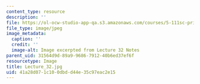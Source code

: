 ```yaml
---
content_type: resource
description: ''
file: https://ol-ocw-studio-app-qa.s3.amazonaws.com/courses/5-111sc-principles-of-chemical-science-fall-2014/41a28d071c100dbdd44e35c97eac2e15_Lecture_32.jpg
file_type: image/jpeg
image_metadata:
  caption: ''
  credit: ''
  image-alt: Image excerpted from Lecture 32 Notes
parent_uid: 31564d9d-89a9-9686-7912-40b6ed37ef6f
resourcetype: Image
title: Lecture_32.jpg
uid: 41a28d07-1c10-0dbd-d44e-35c97eac2e15
---
```

